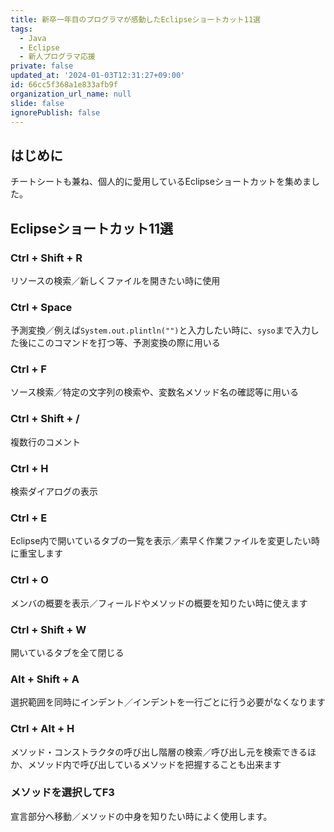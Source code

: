 ```yaml
---
title: 新卒一年目のプログラマが感動したEclipseショートカット11選
tags:
  - Java
  - Eclipse
  - 新人プログラマ応援
private: false
updated_at: '2024-01-03T12:31:27+09:00'
id: 66cc5f368a1e833afb9f
organization_url_name: null
slide: false
ignorePublish: false
---
```

## はじめに

チートシートも兼ね、個人的に愛用しているEclipseショートカットを集めました。

## Eclipseショートカット11選

### Ctrl + Shift + R

リソースの検索／新しくファイルを開きたい時に使用

### Ctrl + Space

予測変換／例えば`System.out.plintln("")`と入力したい時に、`syso`まで入力した後にこのコマンドを打つ等、予測変換の際に用いる

### Ctrl + F

ソース検索／特定の文字列の検索や、変数名メソッド名の確認等に用いる

### Ctrl + Shift + /

複数行のコメント

### Ctrl + H

検索ダイアログの表示

### Ctrl + E

Eclipse内で開いているタブの一覧を表示／素早く作業ファイルを変更したい時に重宝します

### Ctrl + O

メンバの概要を表示／フィールドやメソッドの概要を知りたい時に使えます

### Ctrl + Shift + W

開いているタブを全て閉じる

### Alt + Shift + A

選択範囲を同時にインデント／インデントを一行ごとに行う必要がなくなります

### Ctrl + Alt + H

メソッド・コンストラクタの呼び出し階層の検索／呼び出し元を検索できるほか、メソッド内で呼び出しているメソッドを把握することも出来ます

### メソッドを選択してF3

宣言部分へ移動／メソッドの中身を知りたい時によく使用します。
